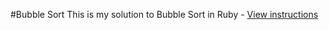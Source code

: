 #Bubble Sort
This is my solution to Bubble Sort in Ruby - [View instructions](http://www.theodinproject.com/courses/ruby-programming/lessons/advanced-building-blocks)
